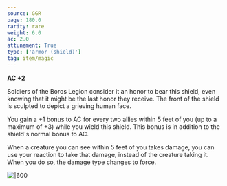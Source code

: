 ```yaml
---
source: GGR
page: 180.0
rarity: rare
weight: 6.0
ac: 2.0
attunement: True
type: ['armor (shield)']
tag: item/magic
---
```


**AC +2**

Soldiers of the Boros Legion consider it an honor to bear this shield, even knowing that it might be the last honor they receive. The front of the shield is sculpted to depict a grieving human face.

You gain a +1 bonus to AC for every two allies within 5 feet of you (up to a maximum of +3) while you wield this shield. This bonus is in addition to the shield's normal bonus to AC.

When a creature you can see within 5 feet of you takes damage, you can use your reaction to take that damage, instead of the creature taking it. When you do so, the damage type changes to force.


![|600](https://5e.tools/img/items/GGR/Pariah's%20Shield.jpg)